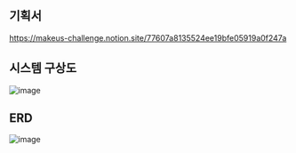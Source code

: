 ## 기획서 
https://makeus-challenge.notion.site/77607a8135524ee19bfe05919a0f247a

## 시스템 구상도

![image](https://user-images.githubusercontent.com/77667212/224091705-41040fb6-2190-463a-88bb-4c32887c8080.png)

## ERD

![image](https://user-images.githubusercontent.com/77667212/224091864-381d033e-6280-4e0e-acfe-c443821e27e9.png)
